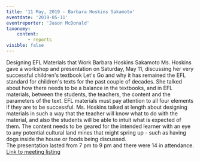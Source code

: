 ```yaml
---
title: '11 May, 2019 - Barbara Hoskins Sakamoto'
eventdate: '2019-05-11'
eventreporter: 'Jason McDonald'
taxonomy:
    content:
        - reports
visible: false
---
```


Designing EFL Materials that Work
Barbara Hoskins Sakamoto
Ms. Hoskins gave a workshop and presentation on Saturday, May 11, discussing her very successful children's textbook Let's Go and why it has remained the EFL standard for children's texts for the past couple of decades.  She talked about how there needs to be a balance in the textbooks, and in EFL materials, between the students, the teachers, the content and the parameters of the text.  EFL materials must pay attention to all four elements if they are to be successful.
Ms. Hoskins talked at length about designing materials in such a way that the teacher will know what to do with the material, and also the students will be able to intuit what is expected of them.  The content needs to be geared for the intended learner with an eye to any potential cultural land mines that might spring up - such as having dogs inside the house or foods being discussed.  
The presentation lasted from 7 pm to 9 pm and there were 14 in attendance.
<a href="../schedule/2019/may/11">Link to meeting listing</a>
